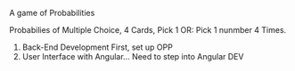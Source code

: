 A game of Probabilities

Probabilies of Multiple Choice,
4 Cards, Pick 1
OR: Pick 1 nunmber 4 Times.

1. Back-End Development First, set up OPP
2. User Interface with Angular... Need to step into Angular DEV
